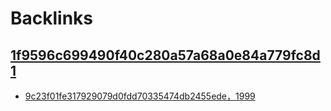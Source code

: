 
# Backlinks
## [1f9596c699490f40c280a57a68a0e84a779fc8d1](1f9596c699490f40c280a57a68a0e84a779fc8d1.md)
- [9c23f01fe317929079d0fdd70335474db2455ede，1999](9c23f01fe317929079d0fdd70335474db2455ede，1999.md)

